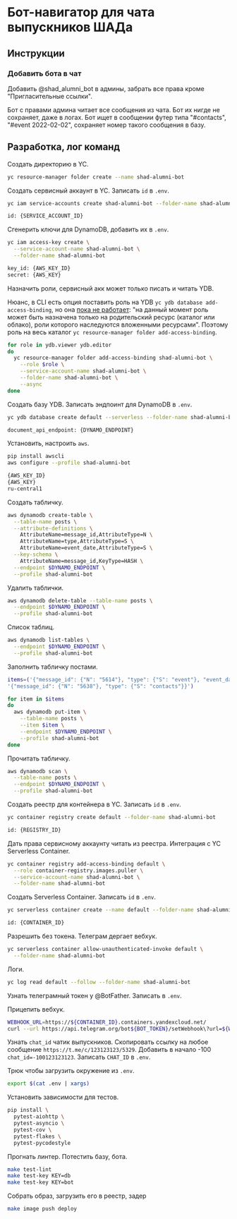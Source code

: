 
# Бот-навигатор для чата выпускников ШАДа

## Инструкции

### Добавить бота в чат

Добавить @shad_alumni_bot в админы, забрать все права кроме "Пригласительные ссылки".

Бот с правами админа читает все сообщения из чата. Бот их нигде не сохраняет, даже в логах. Бот ищет в сообщении футер типа "#contacts", "#event 2022-02-02", сохраняет номер такого сообщения в базу.

## Разработка, лог команд

Создать директорию в YC.

```bash
yc resource-manager folder create --name shad-alumni-bot
```

Создать сервисный аккаунт в YC. Записать `id` в `.env`.

```bash
yc iam service-accounts create shad-alumni-bot --folder-name shad-alumni-bot

id: {SERVICE_ACCOUNT_ID}
```

Сгенерить ключи для DynamoDB, добавить их в `.env`.

```bash
yc iam access-key create \
  --service-account-name shad-alumni-bot \
  --folder-name shad-alumni-bot

key_id: {AWS_KEY_ID}
secret: {AWS_KEY}
```

Назначить роли, сервисный акк может только писать и читать YDB.

Нюанс, в CLI есть опция поставить роль на YDB `yc ydb database add-access-binding`, но она <a href="https://cloud.yandex.ru/docs/ydb/security/">пока не работает</a>: "на данный момент роль может быть назначена только на родительский ресурс (каталог или облако), роли которого наследуются вложенными ресурсами". Поэтому роль на весь каталог `yc resource-manager folder add-access-binding`.

```bash
for role in ydb.viewer ydb.editor
do
  yc resource-manager folder add-access-binding shad-alumni-bot \
    --role $role \
    --service-account-name shad-alumni-bot \
    --folder-name shad-alumni-bot \
    --async
done
```

Создать базу YDB. Записать эндпоинт для DynamoDB в `.env`.

```bash
yc ydb database create default --serverless --folder-name shad-alumni-bot

document_api_endpoint: {DYNAMO_ENDPOINT}
```

Установить, настроить `aws`.

```bash
pip install awscli
aws configure --profile shad-alumni-bot

{AWS_KEY_ID}
{AWS_KEY}
ru-central1
```

Создать табличку.

```bash
aws dynamodb create-table \
  --table-name posts \
  --attribute-definitions \
    AttributeName=message_id,AttributeType=N \
    AttributeName=type,AttributeType=S \
    AttributeName=event_date,AttributeType=S \
  --key-schema \
    AttributeName=message_id,KeyType=HASH \
  --endpoint $DYNAMO_ENDPOINT \
  --profile shad-alumni-bot
```

Удалить таблички.

```bash
aws dynamodb delete-table --table-name posts \
  --endpoint $DYNAMO_ENDPOINT \
  --profile shad-alumni-bot
```

Список таблиц.

```bash
aws dynamodb list-tables \
  --endpoint $DYNAMO_ENDPOINT \
  --profile shad-alumni-bot
```

Заполнить табличку постами.

```bash
items=('{"message_id": {"N": "5614"}, "type": {"S": "event"}, "event_date": {"S": "2022-07-09"}}' \
'{"message_id": {"N": "5638"}, "type": {"S": "contacts"}}')

for item in $items
do
  aws dynamodb put-item \
    --table-name posts \
    --item $item \
    --endpoint $DYNAMO_ENDPOINT \
    --profile shad-alumni-bot
done
```

Прочитать табличку.

```bash
aws dynamodb scan \
  --table-name posts \
  --endpoint $DYNAMO_ENDPOINT \
  --profile shad-alumni-bot
```

Создать реестр для контейнера в YC. Записать `id` в `.env`.

```bash
yc container registry create default --folder-name shad-alumni-bot

id: {REGISTRY_ID}
```

Дать права сервисному аккаунту читать из реестра. Интеграция с YC Serverless Container.

```bash
yc container registry add-access-binding default \
  --role container-registry.images.puller \
  --service-account-name shad-alumni-bot \
  --folder-name shad-alumni-bot
```

Создать Serverless Container. Записать `id` в `.env`.

```bash
yc serverless container create --name default --folder-name shad-alumni-bot

id: {CONTAINER_ID}
```

Разрешить без токена. Телеграм дергает вебхук.

```bash
yc serverless container allow-unauthenticated-invoke default \
  --folder-name shad-alumni-bot
```

Логи.

```bash
yc log read default --follow --folder-name shad-alumni-bot
```

Узнать телеграмный токен у @BotFather. Записать в `.env`.

Прицепить вебхук.

```bash
WEBHOOK_URL=https://${CONTAINER_ID}.containers.yandexcloud.net/
curl --url https://api.telegram.org/bot${BOT_TOKEN}/setWebhook\?url=${WEBHOOK_URL}
```

Узнать `chat_id` чатик выпускников. Скопировать ссылку на любое сообщение `https://t.me/c/123123123/5329`. Добавить в начало -100 `chat_id=-100123123123`. Записать `CHAT_ID` в `.env`.

Трюк чтобы загрузить окружение из `.env`.

```bash
export $(cat .env | xargs)
```

Установить зависимости для тестов.

```bash
pip install \
  pytest-aiohttp \
  pytest-asyncio \
  pytest-cov \
  pytest-flakes \
  pytest-pycodestyle
```

Прогнать линтер. Потестить базу, бота.

```bash
make test-lint
make test-key KEY=db
make test-key KEY=bot
```

Собрать образ, загрузить его в реестр, задер

```bash
make image push deploy
```
